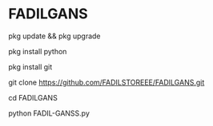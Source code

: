 # FADILGANS

pkg update && pkg upgrade

pkg install python 

pkg install git 

git clone https://github.com/FADILSTOREEE/FADILGANS.git

cd FADILGANS

python FADIL-GANSS.py


